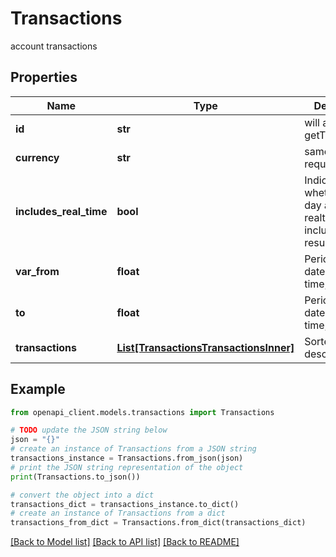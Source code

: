 # Transactions

account transactions

## Properties

Name | Type | Description | Notes
------------ | ------------- | ------------- | -------------
**id** | **str** | will always be getTransactions | [optional] 
**currency** | **str** | same as request | [optional] 
**includes_real_time** | **bool** | Indicates whether current day and realtime data is included in the result | [optional] 
**var_from** | **float** | Period start date. Epoch time, GMT | [optional] 
**to** | **float** | Period end date. Epoch time, GMT | [optional] 
**transactions** | [**List[TransactionsTransactionsInner]**](TransactionsTransactionsInner.md) | Sorted by date descending | [optional] 

## Example

```python
from openapi_client.models.transactions import Transactions

# TODO update the JSON string below
json = "{}"
# create an instance of Transactions from a JSON string
transactions_instance = Transactions.from_json(json)
# print the JSON string representation of the object
print(Transactions.to_json())

# convert the object into a dict
transactions_dict = transactions_instance.to_dict()
# create an instance of Transactions from a dict
transactions_from_dict = Transactions.from_dict(transactions_dict)
```
[[Back to Model list]](../README.md#documentation-for-models) [[Back to API list]](../README.md#documentation-for-api-endpoints) [[Back to README]](../README.md)


